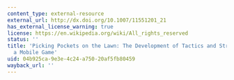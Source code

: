```yaml
---
content_type: external-resource
external_url: http://dx.doi.org/10.1007/11551201_21
has_external_license_warning: true
license: https://en.wikipedia.org/wiki/All_rights_reserved
status: ''
title: 'Picking Pockets on the Lawn: The Development of Tactics and Strategies in
  a Mobile Game'
uid: 04b925ca-9e3e-4c24-a750-20af5fb80459
wayback_url: ''
---
```

